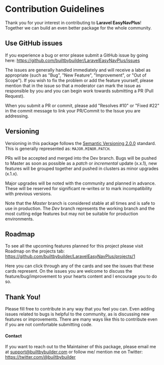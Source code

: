 # Contribution Guidelines

Thank you for your interest in contributing to **Laravel EasyNavPlus**! Together we can build an even better package for the whole community.

## Use GitHub issues

If you experience a bug or error please submit a GitHub issue by going here: https://github.com/builtbybuilder/LaravelEasyNavPlus/issues

The issues are generally handled immediately and will receive a label as appropriate (such as "Bug", "New Feature", "Improvement", or "Out of Scope"). If you wish to fix the problem or add the feature yourself, please mention that in the issue so that a moderator can mark the issue as responsible by you and you can begin work towards submitting a PR (Pull Request).

When you submit a PR or commit, please add "Resolves \#10" or "Fixed \#22" in the commit message to link your PR/Commit to the Issue you are addressing.

## Versioning

Versioning in this package follows the [Semantic Versioning 2.0.0](http://semver.org/) standard. This is generally represented as: `MAJOR.MINOR.PATCH`.

PRs will be accepted and merged into the Dev branch. Bugs will be pushed to Master as soon as possible as a _patch_ or _incremental_ update (x.x.1), new features will be grouped together and pushed in clusters as minor upgrades (x.1.x).

Major upgrades will be noted with the community and planned in advance. These will be reserved for significant re-writes or to mark incompatibility with previous versions.

Note that the _Master_ branch is considered stable at all times and is safe to use in production. The _Dev_ branch represents the working branch and the most cutting edge features but may not be suitable for production environments.

## Roadmap

To see all the upcoming features planned for this project please visit Roadmap on the projects tab: https://github.com/builtbybuilder/LaravelEasyNavPlus/projects/1

Here you can click through any of the cards and see the issues that these cards represent. On the issues you are welcome to discuss the feature/bug/improvement to your hearts content and I encourage you to do so.

## Thank You!

Please fill free to contribute in any way that you feel you can. Even adding issues related to bugs is helpful to the community, as is discussing new features or improvements. There are many ways like this to contribute even if you are not comfortable submitting code.

#### Contact

If you want to reach out to the Maintainer of this package, please email me at support@builtbybuilder.com or follow me/ mention me on Twitter: https://twitter.com/@builtbybuilder
